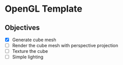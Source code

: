 # OpenGL Template

## Objectives

- [x] Generate cube mesh
- [ ] Render the cube mesh with perspective projection
- [ ] Texture the cube
- [ ] Simple lighting
